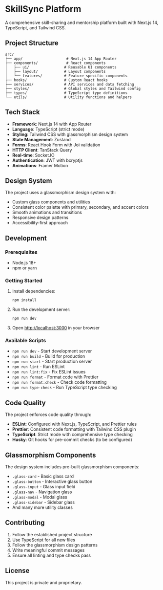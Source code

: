 # SkillSync Platform

A comprehensive skill-sharing and mentorship platform built with Next.js 14, TypeScript, and Tailwind CSS.

## Project Structure

```
src/
├── app/                    # Next.js 14 App Router
├── components/             # React components
│   ├── ui/                # Reusable UI components
│   ├── layout/            # Layout components
│   └── features/          # Feature-specific components
├── hooks/                 # Custom React hooks
├── services/              # API services and data fetching
├── styles/                # Global styles and Tailwind config
├── types/                 # TypeScript type definitions
└── utils/                 # Utility functions and helpers
```

## Tech Stack

- **Framework**: Next.js 14 with App Router
- **Language**: TypeScript (strict mode)
- **Styling**: Tailwind CSS with glassmorphism design system
- **State Management**: Zustand
- **Forms**: React Hook Form with Joi validation
- **HTTP Client**: TanStack Query
- **Real-time**: Socket.IO
- **Authentication**: JWT with bcryptjs
- **Animations**: Framer Motion

## Design System

The project uses a glassmorphism design system with:

- Custom glass components and utilities
- Consistent color palette with primary, secondary, and accent colors
- Smooth animations and transitions
- Responsive design patterns
- Accessibility-first approach

## Development

### Prerequisites

- Node.js 18+
- npm or yarn

### Getting Started

1. Install dependencies:
   ```bash
   npm install
   ```

2. Run the development server:
   ```bash
   npm run dev
   ```

3. Open [http://localhost:3000](http://localhost:3000) in your browser

### Available Scripts

- `npm run dev` - Start development server
- `npm run build` - Build for production
- `npm run start` - Start production server
- `npm run lint` - Run ESLint
- `npm run lint:fix` - Fix ESLint issues
- `npm run format` - Format code with Prettier
- `npm run format:check` - Check code formatting
- `npm run type-check` - Run TypeScript type checking

## Code Quality

The project enforces code quality through:

- **ESLint**: Configured with Next.js, TypeScript, and Prettier rules
- **Prettier**: Consistent code formatting with Tailwind CSS plugin
- **TypeScript**: Strict mode with comprehensive type checking
- **Husky**: Git hooks for pre-commit checks (to be configured)

## Glassmorphism Components

The design system includes pre-built glassmorphism components:

- `.glass-card` - Basic glass card
- `.glass-button` - Interactive glass button
- `.glass-input` - Glass input field
- `.glass-nav` - Navigation glass
- `.glass-modal` - Modal glass
- `.glass-sidebar` - Sidebar glass
- And many more utility classes

## Contributing

1. Follow the established project structure
2. Use TypeScript for all new files
3. Follow the glassmorphism design patterns
4. Write meaningful commit messages
5. Ensure all linting and type checks pass

## License

This project is private and proprietary.